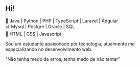 ## Hi!

🚀 Java | Python | PHP | TypeScript | Laravel | Angular<br>
📊 Mysql | Postgre | Oracle | SQL <br>
🎨 HTML | CSS | Javascript

Sou um estudante apaixonado por tecnologia, atualmente me especializando no desenvolvimento web.

"Não tenha medo de erros, tenha medo de não tentar"
